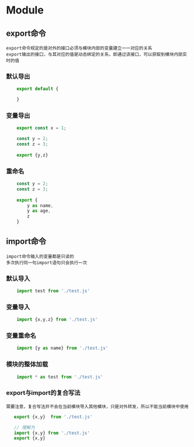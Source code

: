 # Module

## export命令
    export命令规定的是对外的接口必须与模块内部的变量建立一一对应的关系
    export输出的接口，与其对应的值是动态绑定的关系，即通过该接口，可以获取到模块内部实时的值


### 默认导出

```JavaScript
    export default {

    }
```

### 变量导出

```JavaScript
    export const x = 1;
```

```JavaScript
    const y = 2;
    const z = 3;
    
    export {y,z}
```

### 重命名

```JavaScript
    const y = 2;
    const z = 3;
    
    export {
        y as name,
        y as age,
        z
    }
```

## import命令
    import命令输入的变量都是只读的
    多次执行同一句import语句只会执行一次

### 默认导入

```JavaScript
    import test from './test.js'
```

### 变量导入

```JavaScript
    import {x,y,z} from './test.js'
```
### 变量重命名

```JavaScript
    import {y as name} from './test.js'
```
### 模块的整体加载

```JavaScript
    import * as test from './test.js'
```
### export与import的复合写法
    需要注意，复合写法并不会在当前模块导入其他模块，只是对外转发，所以不能当前模块中使用

```JavaScript
   export {x,y}  from './test.js'

   // 理解为
   import {x,y} from './test.js'
   export {x,y}

```
